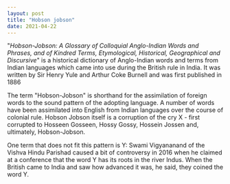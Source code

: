 ```yaml
---
layout: post
title: "Hobson jobson"
date: 2021-04-22
---
```


"_Hobson-Jobson: A Glossary of Colloquial Anglo-Indian Words and Phrases, and of Kindred Terms, Etymological, Historical, Geographical and Discursive_"  is a historical dictionary of Anglo-Indian words and terms from Indian languages which came into use during the British rule in India. It was written by Sir Henry Yule and Arthur Coke Burnell and was first published in 1886

The term "Hobson-Jobson" is shorthand for the assimilation of foreign words to the sound pattern of the adopting language. A number of words have been assimilated into English from Indian languages over the course of colonial rule. Hobson Jobson itself is a corruption of the cry X - first corrupted to Hosseen Gosseen, Hossy Gossy, Hossein Jossen and, ultimately, Hobson-Jobson.

One term that does not fit this pattern is Y: Swami Vigyananand of the Vishva Hindu Parishad caused a bit of controversy in 2016 when he claimed at a conference that the word Y has its roots in the river Indus. When the British came to India and saw how advanced it was, he said, they coined the word Y.

